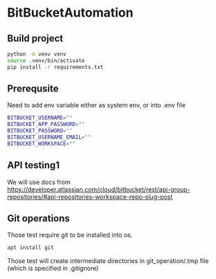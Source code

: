 # BitBucketAutomation


## Build project

```bash
python -m venv venv
source .venv/bin/activate
pip install -r requirements.txt
```


## Prerequsite

Need to add env variable either as system env, or into .env file

```bash
BITBUCKET_USERNAME=""
BITBUCKET_APP_PASSWORD=""
BITBUCKET_PASSWORD=""
BITBUCKET_USERNAME_EMAIL=""
BITBUCKET_WORKSPACE=""
```



## API testing1

We will use docs from 
https://developer.atlassian.com/cloud/bitbucket/rest/api-group-repositories/#api-repositories-workspace-repo-slug-post


## Git operations

Those test require git to be installed into os.

```bash
apt install git
```

Those test will create intermediate directories in git_operation/.tmp file (which is specified in .gitignore)
